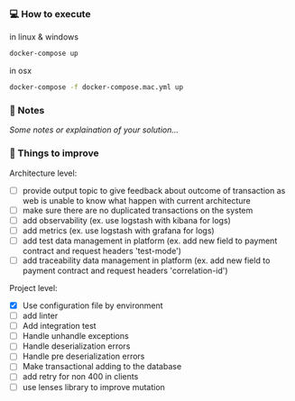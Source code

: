 ### :computer: How to execute

in linux & windows
```bash
docker-compose up
```

in osx 
```bash 
docker-compose -f docker-compose.mac.yml up
```

### :memo: Notes

_Some notes or explaination of your solution..._

### :pushpin: Things to improve

Architecture level:
- [ ] provide output topic to give feedback about outcome of transaction as web is unable to know what happen with current architecture
- [ ] make sure there are no duplicated transactions on the system
- [ ] add observability (ex. use logstash with kibana for logs)
- [ ] add metrics (ex. use logstash with grafana for logs)
- [ ] add test data management in platform (ex. add new field to payment contract and request headers 'test-mode')
- [ ] add traceability data management in platform (ex. add new field to payment contract and request headers 'correlation-id')

Project level:
- [x] Use configuration file by environment
- [ ] add linter
- [ ] Add integration test
- [ ] Handle unhandle exceptions
- [ ] Handle deserialization errors
- [ ] Handle pre deserialization errors
- [ ] Make transactional adding to the database
- [ ] add retry for non 400 in clients
- [ ] use lenses library to improve mutation
